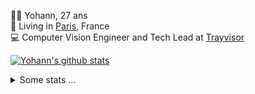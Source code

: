 <p>
  👨🏻 <bold>Yohann</bold>, 27 ans<br/>
  💼 Living in <a href="https://www.google.com/maps?q=paris">Paris</a>, France<br/>
  💻 Computer Vision Engineer and Tech Lead at <a href="https://trayvisor.com/">Trayvisor</a><br/>
</p>

<a href="https://github.com/anuraghazra/github-readme-stats"><img align="center" src="https://github-readme-stats-go94hl40s-yohann84l.vercel.app//api?username=yohann84L&show_icons=true&include_all_commits=true" alt="Yohann's github stats" /> </a>


<details>
  <summary>Some stats ...</summary><br/>
  

<!--START_SECTION:waka-->
![Code Time](http://img.shields.io/badge/Code%20Time-968%20hrs%2017%20mins-blue)

![Profile Views](http://img.shields.io/badge/Profile%20Views-0-blue)

**🐱 My GitHub Data** 

> 📦 440.7 kB Used in GitHub's Storage 
 > 
> 🏆 55 Contributions in the Year 2024
 > 
> 🚫 Not Opted to Hire
 > 
> 📜 24 Public Repositories 
 > 
> 🔑 21 Private Repositories 
 > 
**I'm an Early 🐤** 

```text
🌞 Morning                16555 commits       ████████░░░░░░░░░░░░░░░░░   30.25 % 
🌆 Daytime                31683 commits       ██████████████░░░░░░░░░░░   57.89 % 
🌃 Evening                6332 commits        ███░░░░░░░░░░░░░░░░░░░░░░   11.57 % 
🌙 Night                  163 commits         ░░░░░░░░░░░░░░░░░░░░░░░░░   00.30 % 
```
📅 **I'm Most Productive on Wednesday** 

```text
Monday                   10549 commits       █████░░░░░░░░░░░░░░░░░░░░   19.27 % 
Tuesday                  10106 commits       █████░░░░░░░░░░░░░░░░░░░░   18.46 % 
Wednesday                11833 commits       █████░░░░░░░░░░░░░░░░░░░░   21.62 % 
Thursday                 11370 commits       █████░░░░░░░░░░░░░░░░░░░░   20.77 % 
Friday                   10053 commits       █████░░░░░░░░░░░░░░░░░░░░   18.37 % 
Saturday                 321 commits         ░░░░░░░░░░░░░░░░░░░░░░░░░   00.59 % 
Sunday                   501 commits         ░░░░░░░░░░░░░░░░░░░░░░░░░   00.92 % 
```


📊 **This Week I Spent My Time On** 

```text
🕑︎ Time Zone: Europe/Paris

💬 Programming Languages: 
Python                   7 hrs 10 mins       ███████████████░░░░░░░░░░   59.20 % 
YAML                     3 hrs 46 mins       ████████░░░░░░░░░░░░░░░░░   31.11 % 
SQL                      22 mins             █░░░░░░░░░░░░░░░░░░░░░░░░   03.08 % 
Jupyter                  15 mins             █░░░░░░░░░░░░░░░░░░░░░░░░   02.14 % 
Requirements.txt         12 mins             ░░░░░░░░░░░░░░░░░░░░░░░░░   01.77 % 

🔥 Editors: 
PyCharm                  11 hrs 35 mins      ████████████████████████░   95.75 % 
VS Code                  30 mins             █░░░░░░░░░░░░░░░░░░░░░░░░   04.25 % 

💻 Operating System: 
Mac                      12 hrs 6 mins       █████████████████████████   100.00 % 
```

**I Mostly Code in Python** 

```text
Python                   23 repos            █████████████░░░░░░░░░░░░   53.49 % 
Jupyter Notebook         5 repos             ███░░░░░░░░░░░░░░░░░░░░░░   11.63 % 
JavaScript               3 repos             ██░░░░░░░░░░░░░░░░░░░░░░░   06.98 % 
HTML                     2 repos             █░░░░░░░░░░░░░░░░░░░░░░░░   04.65 % 
Shell                    1 repo              █░░░░░░░░░░░░░░░░░░░░░░░░   02.33 % 
```




 Last Updated on 12/01/2024 00:33:39 UTC
<!--END_SECTION:waka-->

